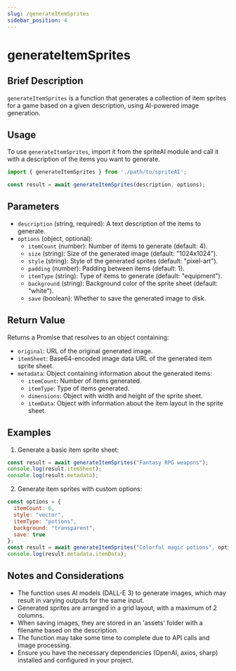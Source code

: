 ```yaml
---
slug: /generateItemSprites
sidebar_position: 4
---
```


# generateItemSprites

## Brief Description
`generateItemSprites` is a function that generates a collection of item sprites for a game based on a given description, using AI-powered image generation.

## Usage
To use `generateItemSprites`, import it from the spriteAI module and call it with a description of the items you want to generate.

```javascript
import { generateItemSprites } from './path/to/spriteAI';

const result = await generateItemSprites(description, options);
```

## Parameters
- `description` (string, required): A text description of the items to generate.
- `options` (object, optional):
  - `itemCount` (number): Number of items to generate (default: 4).
  - `size` (string): Size of the generated image (default: "1024x1024").
  - `style` (string): Style of the generated sprites (default: "pixel-art").
  - `padding` (number): Padding between items (default: 1).
  - `itemType` (string): Type of items to generate (default: "equipment").
  - `background` (string): Background color of the sprite sheet (default: "white").
  - `save` (boolean): Whether to save the generated image to disk.

## Return Value
Returns a Promise that resolves to an object containing:
- `original`: URL of the original generated image.
- `itemSheet`: Base64-encoded image data URL of the generated item sprite sheet.
- `metadata`: Object containing information about the generated items:
  - `itemCount`: Number of items generated.
  - `itemType`: Type of items generated.
  - `dimensions`: Object with width and height of the sprite sheet.
  - `itemData`: Object with information about the item layout in the sprite sheet.

## Examples

1. Generate a basic item sprite sheet:
```javascript
const result = await generateItemSprites("Fantasy RPG weapons");
console.log(result.itemSheet);
console.log(result.metadata);
```

2. Generate item sprites with custom options:
```javascript
const options = {
  itemCount: 6,
  style: "vector",
  itemType: "potions",
  background: "transparent",
  save: true
};
const result = await generateItemSprites("Colorful magic potions", options);
console.log(result.metadata.itemData);
```

## Notes and Considerations
- The function uses AI models (DALL-E 3) to generate images, which may result in varying outputs for the same input.
- Generated sprites are arranged in a grid layout, with a maximum of 2 columns.
- When saving images, they are stored in an 'assets' folder with a filename based on the description.
- The function may take some time to complete due to API calls and image processing.
- Ensure you have the necessary dependencies (OpenAI, axios, sharp) installed and configured in your project.